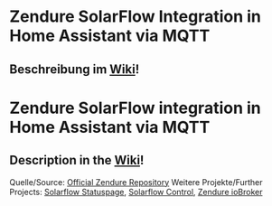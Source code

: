 # Zendure SolarFlow Integration in Home Assistant via MQTT
## Beschreibung im [Wiki](https://github.com/z-master42/solarflow/wiki)!
# Zendure SolarFlow integration in Home Assistant via MQTT
## Description in the [Wiki](https://github.com/z-master42/solarflow/wiki/Home-(English))!

Quelle/Source: [Official Zendure Repository](https://github.com/Zendure/developer-device-data-report)
Weitere Projekte/Further Projects: [Solarflow Statuspage](https://github.com/reinhard-brandstaedter/solarflow-statuspage), [Solarflow Control](https://github.com/reinhard-brandstaedter/solarflow-control), [Zendure ioBroker](https://github.com/nograx/ioBroker.zendure-solarflow)


